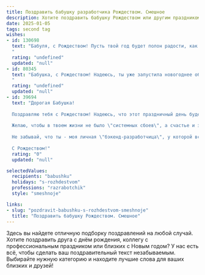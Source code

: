 ```yaml
---
title: Поздравить бабушку разработчика Рождеством. Смешное
description: Хотите поздравить бабушку Рождеством или другим праздником? Наш ИИ создаст незабываемое поздравление, а вы обязательно выделитесь среди других.  
date: 2025-01-05
tags: second tag
wishes:
- id: 130698
  text: "Бабуля, с Рождеством! Пусть твой год будет полон радости, как буфер переполненного массива, а здоровье — стабильным, как работающий алгоритм без багов!  Надеюсь, твой праздник будет таким же волшебным, как отладка кода после бессонной ночи — внезапно всё работает!
  "
  rating: "undefined"
  updated: "null"
- id: 80345
  text: "Бабушка, с Рождеством! Надеюсь, ты уже запустила новогоднее обновление мозгов и теперь можешь различать «нужно» от «хочется», а «можно» от «нельзя»! Пусть твоя жизнь будет как код без багов, а счастье - как бесконечный цикл!
  "
  rating: "undefined"
  updated: "null"
- id: 39694
  text: "Дорогая Бабушка!
  
  Поздравляю тебя с Рождеством! Надеюсь, что этот праздничный день будет не только ярким, но и немного \"отладочным\" - чтобы все ошибки ушли, а только радостные и теплые моменты остались в памяти!
  
  Желаю, чтобы в твоем жизни не было \"системных сбоев\", а счастье и здоровье всегда обновлялись, как самый лучший софт. Пусть каждый новый рецепт будет \"другой версией\" общего счастья, а все твои дела компилируются без проблем!
  
  Не забывай, что ты - моя личная \"бэкенд-разработчица\", у которой всегда есть полный доступ ко всему неисчерпаемому мудрости и поддержке. Обнимаю крепко, с любовью и, конечно, с багами весёлых историй!
  
  С Рождеством!"
  rating: "0"
  updated: "null"

selectedValues:
  recipients: "babushku"
  holidays: "s-rozhdestvom"
  professions: "razrabotchik"
  style: "smeshnoje"

links:
- slug: "pozdravit-babushku-s-rozhdestvom-smeshnoje"
  title: "Поздравить бабушку Рождеством. Смешное"
---
```


Здесь вы найдете отличную подборку поздравлений на любой случай. 
Хотите поздравить друга с днём рождения, коллегу с профессиональным праздником или близких с Новым годом? У нас есть всё, чтобы сделать ваш поздравительный текст незабываемым. Выбирайте нужную категорию и находите лучшие слова для ваших близких и друзей!
